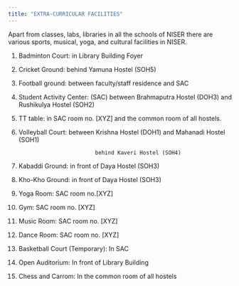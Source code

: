 ```yaml
---
title: "EXTRA-CURRICULAR FACILITIES"
---
```


Apart from classes, labs, libraries in all the schools of NISER there are various sports, musical, yoga, and cultural facilities in NISER.



1. Badminton Court: in Library Building Foyer
2. Cricket Ground: behind Yamuna Hostel (SOH5)
3. Football ground: between faculty/staff residence and SAC
4. Student Activity Center: (SAC) between Brahmaputra Hostel (DOH3) and Rushikulya Hostel (SOH2)
5. TT table: in SAC room no. [XYZ] and the common room of all hostels.
6. Volleyball Court: between Krishna Hostel (DOH1) and Mahanadi Hostel (SOH1)

                               behind Kaveri Hostel (SOH4)

7. Kabaddi Ground: in front of Daya Hostel (SOH3)
8. Kho-Kho Ground: in front of Daya Hostel (SOH3)
9. Yoga Room: SAC room no.[XYZ]
10.  Gym: SAC room no. [XYZ]
11.  Music Room: SAC room no. [XYZ]
12.  Dance Room: SAC room no. [XYZ] 
13.  Basketball Court (Temporary): In SAC
14.  Open Auditorium: In front of Library Building
15.  Chess and Carrom: In the common room of all hostels 

